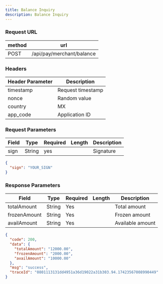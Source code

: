 ```yaml
---
title: Balance Inquiry
description: Balance Inquiry
---
```


### Request URL

| method | url                       |
| ------ | ------------------------- |
| POST   | /api/pay/merchant/balance |


### Headers
| Header Parameter | Description       |
|------------------|-------------------|
| timestamp        | Request timestamp |
| nonce            | Random value      |
| country          | MX                |
| app_code         | Application ID    |


### Request Parameters

| Field | Type   | Required | Length | Description |
| ----- | ------ | -------- | ------ | ----------- |
| sign  | String | yes      |        | Signature   |


```json title= request example
{
  "sign": "YOUR_SIGN"
}
```

### Response Parameters

| Field        | Type   | Required | Length | Description      |
| ------------ | ------ | -------- | ------ | ---------------- |
| totalAmount  | String | Yes      |        | Total amount     |
| frozenAmount | String | Yes      |        | Frozen amount    |
| availAmount  | String | Yes      |        | Available amount |

```json title= request example
{
  "code": 200,
  "data": {
    "totalAmount": "12000.00",
    "frozenAmount": "2000.00",
    "availAmount": "10000.00"
  },
  "msg": "success",
  "traceId": "0801113131dd4951a36d19022a31b303.94.17423567008990449"
}

```